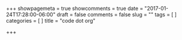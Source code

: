 +++
showpagemeta = true
showcomments = true
date = "2017-01-24T17:28:00-06:00"
draft = false
comments = false
slug = ""
tags = [
]
categories = [
]
title = "code dot org"

+++

